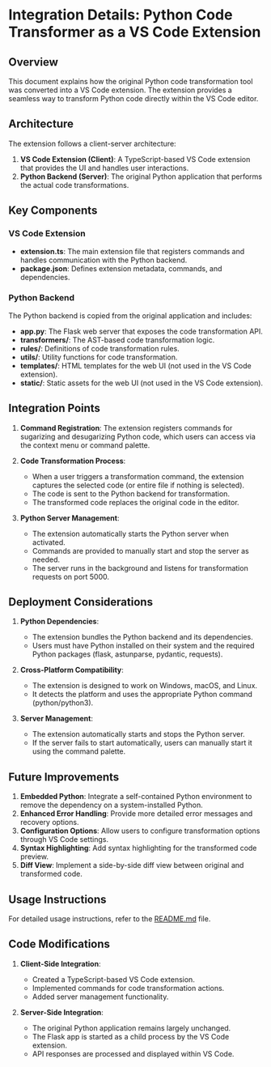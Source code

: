 # Integration Details: Python Code Transformer as a VS Code Extension

## Overview

This document explains how the original Python code transformation tool was converted into a VS Code extension. The extension provides a seamless way to transform Python code directly within the VS Code editor.

## Architecture

The extension follows a client-server architecture:

1. **VS Code Extension (Client)**: A TypeScript-based VS Code extension that provides the UI and handles user interactions.
2. **Python Backend (Server)**: The original Python application that performs the actual code transformations.

## Key Components

### VS Code Extension

- **extension.ts**: The main extension file that registers commands and handles communication with the Python backend.
- **package.json**: Defines extension metadata, commands, and dependencies.

### Python Backend

The Python backend is copied from the original application and includes:

- **app.py**: The Flask web server that exposes the code transformation API.
- **transformers/**: The AST-based code transformation logic.
- **rules/**: Definitions of code transformation rules.
- **utils/**: Utility functions for code transformation.
- **templates/**: HTML templates for the web UI (not used in the VS Code extension).
- **static/**: Static assets for the web UI (not used in the VS Code extension).

## Integration Points

1. **Command Registration**: The extension registers commands for sugarizing and desugarizing Python code, which users can access via the context menu or command palette.

2. **Code Transformation Process**:
   - When a user triggers a transformation command, the extension captures the selected code (or entire file if nothing is selected).
   - The code is sent to the Python backend for transformation.
   - The transformed code replaces the original code in the editor.

3. **Python Server Management**:
   - The extension automatically starts the Python server when activated.
   - Commands are provided to manually start and stop the server as needed.
   - The server runs in the background and listens for transformation requests on port 5000.

## Deployment Considerations

1. **Python Dependencies**: 
   - The extension bundles the Python backend and its dependencies.
   - Users must have Python installed on their system and the required Python packages (flask, astunparse, pydantic, requests).

2. **Cross-Platform Compatibility**: 
   - The extension is designed to work on Windows, macOS, and Linux.
   - It detects the platform and uses the appropriate Python command (python/python3).

3. **Server Management**:
   - The extension automatically starts and stops the Python server.
   - If the server fails to start automatically, users can manually start it using the command palette.

## Future Improvements

1. **Embedded Python**: Integrate a self-contained Python environment to remove the dependency on a system-installed Python.
2. **Enhanced Error Handling**: Provide more detailed error messages and recovery options.
3. **Configuration Options**: Allow users to configure transformation options through VS Code settings.
4. **Syntax Highlighting**: Add syntax highlighting for the transformed code preview.
5. **Diff View**: Implement a side-by-side diff view between original and transformed code.

## Usage Instructions

For detailed usage instructions, refer to the [README.md](./README.md) file.

## Code Modifications

1. **Client-Side Integration**:
   - Created a TypeScript-based VS Code extension.
   - Implemented commands for code transformation actions.
   - Added server management functionality.

2. **Server-Side Integration**:
   - The original Python application remains largely unchanged.
   - The Flask app is started as a child process by the VS Code extension.
   - API responses are processed and displayed within VS Code. 
